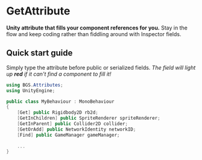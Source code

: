 # GetAttribute
**Unity attribute that fills your component references for you.**
Stay in the flow and keep coding rather than fiddling around with Inspector fields.

## Quick start guide
Simply type the attribute before public or serialized fields.
_The field will light up **red** if it can't find a component to fill it!_

```c#
using BGS.Attributes;
using UnityEngine;

public class MyBehaviour : MonoBehaviour
{
    [Get] public Rigidbody2D rb2d;
    [GetInChildren] public SpriteRenderer spriteRenderer;
    [GetInParent] public Collider2D collider;
    [GetOrAdd] public NetworkIdentity networkID;
    [Find] public GameManager gameManager;
    
    ...
}
```
